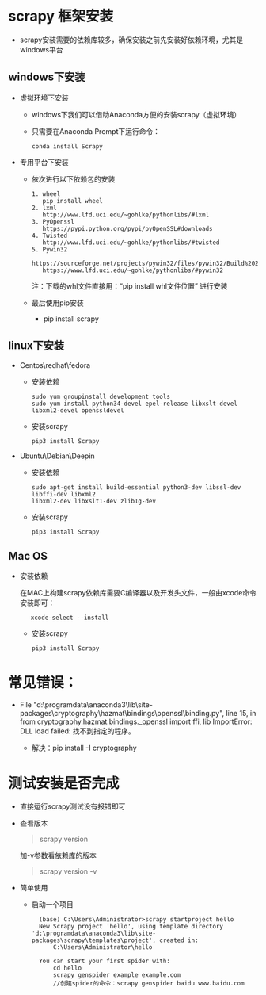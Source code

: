 # scrapy 框架安装
- scrapy安装需要的依赖库较多，确保安装之前先安装好依赖环境，尤其是windows平台
    
## windows下安装
- 虚拟环境下安装 
    - windows下我们可以借助Anaconda方便的安装scrapy（虚拟环境）
    - 只需要在Anaconda Prompt下运行命令：
            
          conda install Scrapy
- 专用平台下安装
    - 依次进行以下依赖包的安装
        
          1. wheel
             pip install wheel
          2. lxml
             http://www.lfd.uci.edu/~gohlke/pythonlibs/#lxml
          3. PyOpenssl
             https://pypi.python.org/pypi/pyOpenSSL#downloads
          4. Twisted
             http://www.lfd.uci.edu/~gohlke/pythonlibs/#twisted
          5. Pywin32
             https://sourceforge.net/projects/pywin32/files/pywin32/Build%20220/
             https://www.lfd.uci.edu/~gohlke/pythonlibs/#pywin32
        注：下载的whl文件直接用：“pip install whl文件位置” 进行安装
        
    - 最后使用pip安装
        - pip install scrapy
        


## linux下安装
- Centos\redhat\fedora
    - 安装依赖
    
          sudo yum groupinstall development tools
          sudo yum install python34-devel epel-release libxslt-devel libxml2-devel openssldevel
          
    - 安装scrapy
          
          pip3 install Scrapy      
    
- Ubuntu\Debian\Deepin
    - 安装依赖
    
          sudo apt-get install build-essential python3-dev libssl-dev libffi-dev libxml2
          libxml2-dev libxslt1-dev zlib1g-dev
    
    - 安装scrapy
          
          pip3 install Scrapy     
    
## Mac OS
- 安装依赖
    
    在MAC上构建scrapy依赖库需要C编译器以及开发头文件，一般由xcode命令安装即可：
         
         xcode-select --install    
    
    - 安装scrapy
          
          pip3 install Scrapy     
    
# 常见错误：
- File "d:\programdata\anaconda3\lib\site-packages\cryptography\hazmat\bindings\openssl\binding.py", line 15, in <module>
    from cryptography.hazmat.bindings._openssl import ffi, lib
ImportError: DLL load failed: 找不到指定的程序。
    - 解决：pip install -I cryptography
    
#  测试安装是否完成 
- 直接运行scrapy测试没有报错即可
- 查看版本
    
    >scrapy version
    
    加-v参数看依赖库的版本
    >scrapy version -v

- 简单使用
    - 启动一个项目
        
            (base) C:\Users\Administrator>scrapy startproject hello
            New Scrapy project 'hello', using template directory 'd:\programdata\anaconda3\lib\site-packages\scrapy\templates\project', created in:
                C:\Users\Administrator\hello
            
            You can start your first spider with:
                cd hello
                scrapy genspider example example.com
                //创建spider的命令：scrapy genspider baidu www.baidu.com
            
    
        